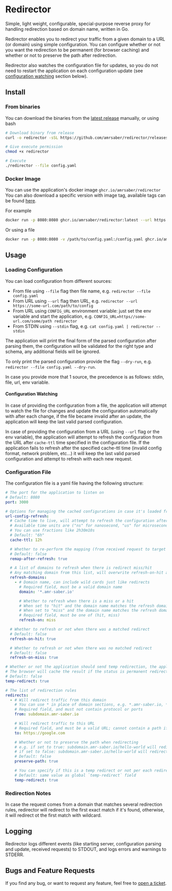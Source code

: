 # Redirector

Simple, light weight, configurable, special-purpose reverse proxy for handling redirection based on domain name, written in Go.

Redirector enables you to redirect your traffic from a given domain to a URL (or domain) using simple configuration. You can configure whether or not you want the redirection to be permanent (for browser caching) and whether or not to preserve the path after redirection.

Redirector also watches the configuration file for updates, so you do not need to restart the application on each configuration update (see [configuration watching](#configuration-watching) section below).

## Install

### From binaries

You can download the binaries from the [latest release](https://github.com/AmrSaber/redirector/releases) manually, or using bash

```bash
# Download binary from release
curl -o redirector -sSL https://github.com/amrsaber/redirector/releases/download/<version>/redirector_<os>_<arch>

# Give execute permission
chmod +x redirector

# Execute
./redirector --file config.yaml
```

### Docker Image

You can use the application's docker image `ghcr.io/amrsaber/redirector` You can also download a specific version with image tag, available tags can be found [here](https://github.com/AmrSaber/redirector/pkgs/container/redirector).

For example

```bash
docker run -p 8080:8080 ghcr.io/amrsaber/redirector:latest --url https://url-to-config.com
```

Or using a file

```bash
docker run -p 8080:8080 -v /path/to/config.yaml:/config.yaml ghcr.io/amrsaber/redirector:latest --file /config.yaml
```

## Usage

### Loading Configuration

You can load configuration from different sources:

- From file using `--file` flag then file name, e.g. `redirector --file config.yaml`
- From URL using `--url` flag then URL, e.g. `redirector --url https://some-url.com/path/to/config`
- From URL using `CONFIG_URL` environment variable: just set the env variable and start the application, e.g. `CONFIG_URL=https//some-url.com/some/path redirector`
- From STDIN using `--stdin` flag, e.g. `cat config.yaml | redirector --stdin`

The application will print the final form of the parsed configuration after parsing them, the configuration will be validated for the right type and schema, any additional fields will be ignored.

To only print the parsed configuration provide the flag `--dry-run`, e.g. `redirector --file config.yaml --dry-run`.

In case you provide more that 1 source, the precedence is as follows: stdin, file, url, env variable.

#### Configuration Watching

In case of providing the configuration from a file, the application will attempt to watch the file for changes and update the configuration automatically with after each change, if the file became invalid after an update, the application will keep the last valid parsed configuration.

In case of providing the configuration from a URL (using `--url` flag or the env variable), the application will attempt to refresh the configuration from the URL after `cache-ttl` time specified in the configuration file. If the application fails to refresh after the specified cache-ttl time (invalid config format, network problem, etc...) it will keep the last valid parsed configuration and attempt to refresh with each new request.

### Configuration File

The configuration file is a yaml file having the following structure:

```yaml
# The port for the application to listen on
# Default: 8080
port: 3000

# Options for managing the cached configurations in case it's loaded from a URL
url-config-refresh:
  # Cache time to live, will attempt to refresh the configuration after that time
  # Available time units are ("ns" for nanosecond, "us" for microsecond, "ms" for millisecond, "s" for second, "m" for minute, "h" for hour)
  # You can use fractions like 2h30m10s
  # Default: "6h"
  cache-ttl: 12h

  # Whether to re-perform the mapping (from received request to target url) again after refresh
  # Default: false
  remap-after-refresh: true

  # A list of domains to refresh when there is redirect miss/hit
  # Any matching domain from this list, will overwrite refresh-on-hit and refresh-on-miss options
  refresh-domains:
    - # Domain name, can include wild cards just like redirects
      # Required field, must be a valid domain name
      domain: '*.amr-saber.io'

      # Whether to refresh when there is a miss or a hit
      # When set to "hit" and the domain name matches the refresh domain, acts as if refresh-on-hit is set for this request
      # When set to "miss" and the domain name matches the refresh domain, acts as if refresh-on-miss is set for this request
      # Required field, must be one of (hit, miss)
      refresh-on: miss

  # Whether to refresh or not when there was a matched redirect
  # Default: false
  refresh-on-hit: true

  # Whether to refresh or not when there was no matched redirect
  # Default: false
  refresh-on-miss: true

# Whether or not the application should send temp redirection, the application will send permanent redirection status if set to false
# The browser will cache the result if the status is permanent redirect, resulting in faster redirection, but slower invalidation in case you changed redirection target
# Default: false
temp-redirect: true

# The list of redirection rules
redirects:
  - # Will redirect traffic from this domain
    # You can use * in place of domain sections, e.g. *.amr-saber.io, *.*.io, *.amr-saber.*, *.*.* will all match (subdomain.amr-saber.io)
    # Required field, and must not contain protocol or ports
    from: subdomain.amr-saber.io

    # Will redirect traffic to this URL
    # Required field, and must be a valid URL; cannot contain a path if `preserve-path` option is set
    to: https://google.com

    # Whether or not to preserve the path when redirecting
    # e.g. if set to true: subdomain.amr-saber.io/hello-world will redirect to https://google.com/hello-world
    # if set to false: subdomain.amr-saber.io/hello-world will redirect to https://google.com
    # Default: false
    preserve-path: true

    # You can specify if this is a temp redirect or not per each redirect, this will overwrite the global temp-redirect option
    # Default: same value as global `temp-redirect` field
    temp-redirect: true
```

### Redirection Notes

In case the request comes from a domain that matches several redirection rules, redirector will redirect to the first exact match if it's found, otherwise, it will redirect ot the first match with wildcard.

## Logging

Redirector logs different events (like starting server, configuration parsing and update, received requests) to STDOUT, and logs errors and warnings to STDERR.

## Bugs and Feature Requests

If you find any bug, or want to request any feature, feel free to [open a ticket](https://github.com/AmrSaber/redirector/issues).
